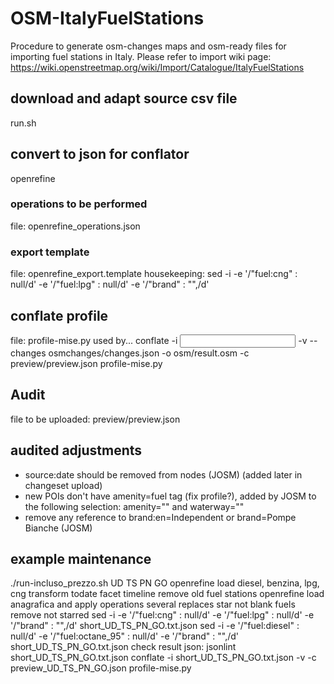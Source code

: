 # OSM-ItalyFuelStations
Procedure to generate osm-changes maps and osm-ready files for importing fuel stations in Italy. Please refer to import wiki page: https://wiki.openstreetmap.org/wiki/Import/Catalogue/ItalyFuelStations

## download and adapt source csv file
run.sh

## convert to json for conflator
openrefine
### operations to be performed
file: openrefine_operations.json
### export template
file: openrefine_export.template
housekeeping: sed -i -e '/\"fuel:cng\" : null/d'  -e '/\"fuel:lpg\" : null/d' -e '/\"brand\" : \"\",/d' <json to be conflated>

## conflate profile
file: profile-mise.py used by... 
conflate -i <input json file>  -v --changes osmchanges/changes.json -o osm/result.osm -c preview/preview.json profile-mise.py

## Audit
file to be uploaded: preview/preview.json 


## audited adjustments
- source:date should be removed from nodes (JOSM) (added later in changeset upload)
- new POIs don't have amenity=fuel tag (fix profile?), added by JOSM to the following selection:
   amenity="" and waterway=""
- remove any reference to brand:en=Independent or brand=Pompe Bianche (JOSM)


## example maintenance
./run-incluso_prezzo.sh UD TS PN GO
openrefine load diesel, benzina, lpg, cng 
  transform todate 
  facet timeline
  remove old fuel stations
openrefine load anagrafica and apply operations
  several replaces 
  star not blank fuels
  remove not starred
sed -i -e '/\"fuel:cng\" : null/d'  -e '/\"fuel:lpg\" : null/d' -e '/\"brand\" : \"\",/d' short_UD_TS_PN_GO.txt.json
sed -i -e '/\"fuel:diesel\" : null/d'  -e '/\"fuel:octane_95\" : null/d' -e '/\"brand\" : \"\",/d' short_UD_TS_PN_GO.txt.json
check result json: 
  jsonlint short_UD_TS_PN_GO.txt.json
conflate -i short_UD_TS_PN_GO.txt.json -v -c preview_UD_TS_PN_GO.json profile-mise.py

